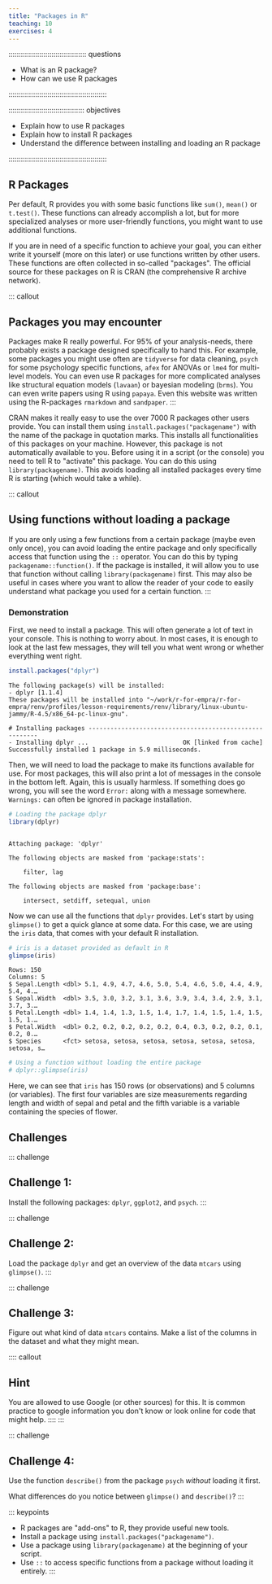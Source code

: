 ```yaml
---
title: "Packages in R"
teaching: 10
exercises: 4
---
```


:::::::::::::::::::::::::::::::::::::: questions 

- What is an R package?
- How can we use R packages

::::::::::::::::::::::::::::::::::::::::::::::::

::::::::::::::::::::::::::::::::::::: objectives

- Explain how to use R packages
- Explain how to install R packages
- Understand the difference between installing and loading an R package

::::::::::::::::::::::::::::::::::::::::::::::::

## R Packages

Per default, R provides you with some basic functions like `sum()`, `mean()` or `t.test()`. These functions can already accomplish a lot, but for more specialized analyses or more user-friendly functions, you might want to use additional functions.

If you are in need of a specific function to achieve your goal, you can either write it yourself (more on this later) or use functions written by other users. These functions are often collected in so-called "packages". The official source for these packages on R is CRAN (the comprehensive R archive network).

::: callout
## Packages you may encounter
Packages make R really powerful. For 95% of your analysis-needs, there probably exists a package designed specifically to hand this. For example, some packages you might use often are `tidyverse` for data cleaning, `psych` for some psychology specific functions, `afex` for ANOVAs or `lme4` for multi-level models. You can even use R packages for more complicated analyses like structural equation models (`lavaan`) or bayesian modeling (`brms`). You can even write papers using R using `papaya`. Even this website was written using the R-packages `rmarkdown` and `sandpaper`.
:::

CRAN makes it really easy to use the over 7000 R packages other users provide. You can install them using `install.packages("packagename")` with the name of the package in quotation marks. This installs all functionalities of this packages on your machine. However, this package is not automatically available to you. Before using it in a script (or the console) you need to tell R to "activate" this package. You can do this using `library(packagename)`. This avoids loading all installed packages every time R is starting (which would take a while).

::: callout
## Using functions without loading a package
If you are only using a few functions from a certain package (maybe even only once), you can avoid loading the entire package and only specifically access that function using the `::` operator. You can do this by typing `packagename::function()`. If the package is installed, it will allow you to use that function without calling `library(packagename)` first. This may also be useful in cases where you want to allow the reader of your code to easily understand what package you used for a certain function.
:::

### Demonstration
First, we need to install a package. This will often generate a lot of text in your console. This is nothing to worry about. In most cases, it is enough to look at the last few messages, they will tell you what went wrong or whether everything went right.

``` r
install.packages("dplyr")
```

``` output
The following package(s) will be installed:
- dplyr [1.1.4]
These packages will be installed into "~/work/r-for-empra/r-for-empra/renv/profiles/lesson-requirements/renv/library/linux-ubuntu-jammy/R-4.5/x86_64-pc-linux-gnu".

# Installing packages --------------------------------------------------------
- Installing dplyr ...                          OK [linked from cache]
Successfully installed 1 package in 5.9 milliseconds.
```

Then, we will need to load the package to make its functions available for use. For most packages, this will also print a lot of messages in the console in the bottom left. Again, this is usually harmless. If something does go wrong, you will see the word `Error:` along with a message somewhere. `Warnings:` can often be ignored in package installation. 


``` r
# Loading the package dplyr
library(dplyr)
```

``` output

Attaching package: 'dplyr'
```

``` output
The following objects are masked from 'package:stats':

    filter, lag
```

``` output
The following objects are masked from 'package:base':

    intersect, setdiff, setequal, union
```

Now we can use all the functions that `dplyr` provides. Let's start by using `glimpse()` to get a quick glance at some data. For this case, we are using the `iris` data, that comes with your default R installation.


``` r
# iris is a dataset provided as default in R
glimpse(iris)
```

``` output
Rows: 150
Columns: 5
$ Sepal.Length <dbl> 5.1, 4.9, 4.7, 4.6, 5.0, 5.4, 4.6, 5.0, 4.4, 4.9, 5.4, 4.…
$ Sepal.Width  <dbl> 3.5, 3.0, 3.2, 3.1, 3.6, 3.9, 3.4, 3.4, 2.9, 3.1, 3.7, 3.…
$ Petal.Length <dbl> 1.4, 1.4, 1.3, 1.5, 1.4, 1.7, 1.4, 1.5, 1.4, 1.5, 1.5, 1.…
$ Petal.Width  <dbl> 0.2, 0.2, 0.2, 0.2, 0.2, 0.4, 0.3, 0.2, 0.2, 0.1, 0.2, 0.…
$ Species      <fct> setosa, setosa, setosa, setosa, setosa, setosa, setosa, s…
```

``` r
# Using a function without loading the entire package
# dplyr::glimpse(iris)
```

Here, we can see that `iris` has 150 rows (or observations) and 5 columns (or variables). The first four variables are size measurements regarding length and width of sepal and petal and the fifth variable is a variable containing the species of flower.

## Challenges

::: challenge
## Challenge 1:

Install the following packages: `dplyr`, `ggplot2`, and `psych`.
:::

::: challenge
## Challenge 2:

Load the package `dplyr` and get an overview of the data `mtcars` using `glimpse()`. 
:::

::: challenge
## Challenge 3:

Figure out what kind of data `mtcars` contains. Make a list of the columns in the dataset and what they might mean.

:::: callout
## Hint
You are allowed to use Google (or other sources) for this. It is common practice to google information you don't know or look online for code that might help.
::::
:::

::: challenge
## Challenge 4:
Use the function `describe()` from the package `psych` *without* loading it first.

What differences do you notice between `glimpse()` and `describe()`?
:::

::: keypoints
- R packages are "add-ons" to R, they provide useful new tools.
- Install a package using `install.packages("packagename")`.
- Use a package using `library(packagename)` at the beginning of your script.
- Use `::` to access specific functions from a package without loading it entirely.
:::


